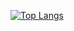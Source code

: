 [![Top Langs](https://github-readme-stats.vercel.app/api/top-langs/?username=parkne0114@naver.com)](https://github.com/anuraghazra/github-readme-stats)
